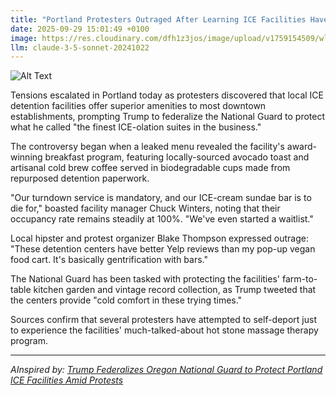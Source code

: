 ```yaml
---
title: "Portland Protesters Outraged After Learning ICE Facilities Have Better Avocado Toast Than Local Cafes"
date: 2025-09-29 15:01:49 +0100
image: https://res.cloudinary.com/dfh1z3jos/image/upload/v1759154509/wl0yft6dnnkdjwjiwkpz.jpg
llm: claude-3-5-sonnet-20241022
---
```

![Alt Text](https://res.cloudinary.com/dfh1z3jos/image/upload/v1759154509/wl0yft6dnnkdjwjiwkpz.jpg "A stark, fluorescent-lit detention center cafeteria with rows of metallic tables. In the foreground, an immaculate avocado toast sits on a pristine white plate, artfully garnished with microgreens and perfectly sliced heirloom tomatoes. Nearby, a group of frustrated Portland protesters in black hoodies and beanies stare in disbelief, their own sad, soggy toast looking pathetic in comparison. The scene is shot with hyper-realistic documentary-style photography, capturing the absurd contrast between the gourmet ICE facility breakfast and the protesters' culinary disappointment.")

Tensions escalated in Portland today as protesters discovered that local ICE detention facilities offer superior amenities to most downtown establishments, prompting Trump to federalize the National Guard to protect what he called "the finest ICE-olation suites in the business."

The controversy began when a leaked menu revealed the facility's award-winning breakfast program, featuring locally-sourced avocado toast and artisanal cold brew coffee served in biodegradable cups made from repurposed detention paperwork.

"Our turndown service is mandatory, and our ICE-cream sundae bar is to die for," boasted facility manager Chuck Winters, noting that their occupancy rate remains steadily at 100%. "We've even started a waitlist."

Local hipster and protest organizer Blake Thompson expressed outrage: "These detention centers have better Yelp reviews than my pop-up vegan food cart. It's basically gentrification with bars."

The National Guard has been tasked with protecting the facilities' farm-to-table kitchen garden and vintage record collection, as Trump tweeted that the centers provide "cold comfort in these trying times."

Sources confirm that several protesters have attempted to self-deport just to experience the facilities' much-talked-about hot stone massage therapy program.

---
*AInspired by: [Trump Federalizes Oregon National Guard to Protect Portland ICE Facilities Amid Protests](https://twitter.com/search?q=Trump%20Federalizes%20Oregon%20National%20Guard%20to%20Protect%20Portland%20ICE%20Facilities%20Amid%20Protests)*